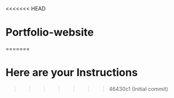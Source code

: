 <<<<<<< HEAD
# Portfolio-website
=======
# Here are your Instructions
>>>>>>> 46430c1 (Initial commit)

